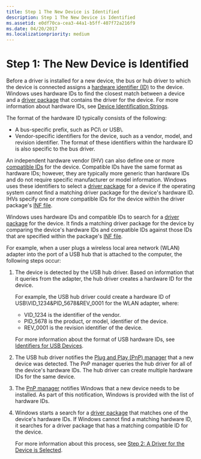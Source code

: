 ```yaml
---
title: Step 1 The New Device is Identified
description: Step 1 The New Device is Identified
ms.assetid: e0df70ca-cea3-44a1-b5ff-407f72a216f9
ms.date: 04/20/2017
ms.localizationpriority: medium
---
```


# Step 1: The New Device is Identified


Before a driver is installed for a new device, the bus or hub driver to which the device is connected assigns a [hardware identifier (ID)](hardware-ids.md) to the device. Windows uses hardware IDs to find the closest match between a device and a [driver package](driver-packages.md) that contains the driver for the device. For more information about hardware IDs, see [Device Identification Strings](device-identification-strings.md).

The format of the hardware ID typically consists of the following:

-   A bus-specific prefix, such as PCI\\ or USB\\.
-   Vendor-specific identifiers for the device, such as a vendor, model, and revision identifier. The format of these identifiers within the hardware ID is also specific to the bus driver.

An independent hardware vendor (IHV) can also define one or more [compatible IDs](compatible-ids.md) for the device. Compatible IDs have the same format as hardware IDs; however, they are typically more generic than hardware IDs and do not require specific manufacturer or model information. Windows uses these identifiers to select a [driver package](driver-packages.md) for a device if the operating system cannot find a matching driver package for the device's hardware ID. IHVs specify one or more compatible IDs for the device within the driver package's [INF file](inf-files.md).

Windows uses hardware IDs and compatible IDs to search for a [driver package](driver-packages.md) for the device. It finds a matching driver package for the device by comparing the device's hardware IDs and compatible IDs against those IDs that are specified within the package's [INF file](inf-files.md).

For example, when a user plugs a wireless local area network (WLAN) adapter into the port of a USB hub that is attached to the computer, the following steps occur:

1.  The device is detected by the USB hub driver. Based on information that it queries from the adapter, the hub driver creates a hardware ID for the device.

    For example, the USB hub driver could create a hardware ID of USB\\VID_1234&PID_5678&REV_0001 for the WLAN adapter, where:

    -   VID_1234 is the identifier of the vendor.
    -   PID_5678 is the product, or model, identifier of the device.
    -   REV_0001 is the revision identifier of the device.

    For more information about the format of USB hardware IDs, see [Identifiers for USB Devices](identifiers-for-usb-devices.md).

2.  The USB hub driver notifies the [Plug and Play (PnP) manager](pnp-manager.md) that a new device was detected. The PnP manager queries the hub driver for all of the device's hardware IDs. The hub driver can create multiple hardware IDs for the same device.

3.  The [PnP manager](pnp-manager.md) notifies Windows that a new device needs to be installed. As part of this notification, Windows is provided with the list of hardware IDs.

4.  Windows starts a search for a [driver package](driver-packages.md) that matches one of the device's hardware IDs. If Windows cannot find a matching hardware ID, it searches for a driver package that has a matching compatible ID for the device.

    For more information about this process, see [Step 2: A Driver for the Device is Selected](step-2--a-driver-for-the-device-is-selected.md).

 

 





